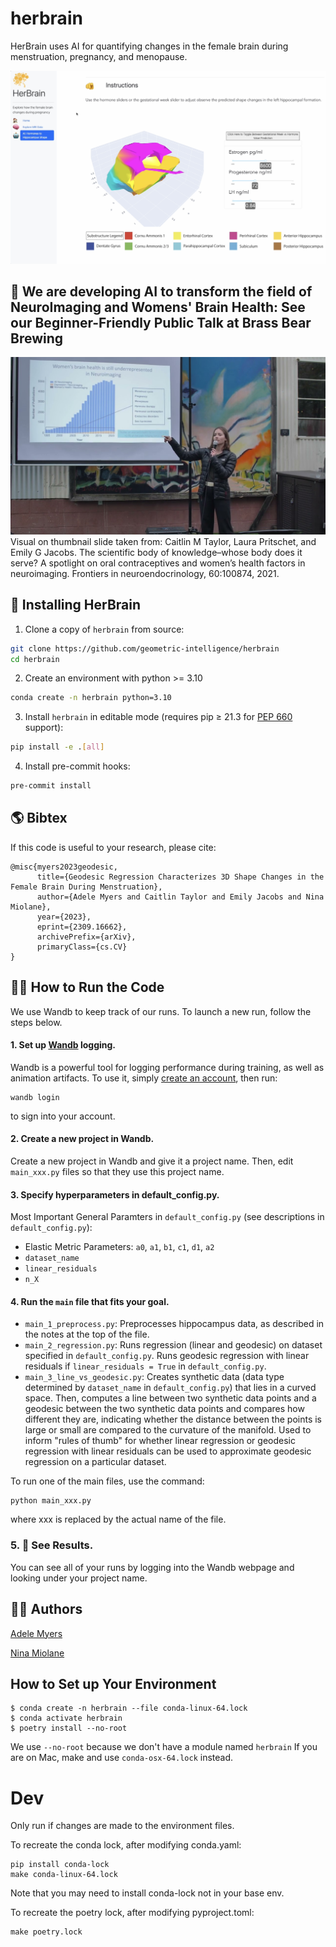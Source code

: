 # herbrain
HerBrain uses AI for quantifying changes in the female brain during menstruation, pregnancy, and menopause.

[![Demo](/images/HerBrainDemo_thumbnail.png)](https://youtu.be/zUucJbwaaO4)

## 🎤 We are developing AI to transform the field of NeuroImaging and Womens' Brain Health: See our Beginner-Friendly Public Talk at Brass Bear Brewing ##

[![BBB Talk](/images/bbb_thumbnail.png)](https://youtu.be/BsdNQUcwb1M)
Visual on thumbnail slide taken from: Caitlin M Taylor, Laura Pritschet, and Emily G Jacobs. The scientific body of knowledge–whose body does it serve? A spotlight on oral contraceptives and women’s health factors in neuroimaging. Frontiers in neuroendocrinology, 60:100874, 2021.

## 🤖 Installing HerBrain

1. Clone a copy of `herbrain` from source:
```bash
git clone https://github.com/geometric-intelligence/herbrain
cd herbrain
```
2. Create an environment with python >= 3.10
```bash
conda create -n herbrain python=3.10
```
3. Install `herbrain` in editable mode (requires pip ≥ 21.3 for [PEP 660](https://peps.python.org/pep-0610/) support):
```bash
pip install -e .[all]
```
4. Install pre-commit hooks:
```bash
pre-commit install
```

## 🌎 Bibtex ##
If this code is useful to your research, please cite:

```
@misc{myers2023geodesic,
      title={Geodesic Regression Characterizes 3D Shape Changes in the Female Brain During Menstruation},
      author={Adele Myers and Caitlin Taylor and Emily Jacobs and Nina Miolane},
      year={2023},
      eprint={2309.16662},
      archivePrefix={arXiv},
      primaryClass={cs.CV}
}
```

## 🏃‍♀️ How to Run the Code ##

We use Wandb to keep track of our runs. To launch a new run, follow the steps below.

#### 1. Set up [Wandb](https://wandb.ai/home) logging.

Wandb is a powerful tool for logging performance during training, as well as animation artifacts. To use it, simply [create an account](https://wandb.auth0.com/login?state=hKFo2SBNb0U4SjE0ZWN3OGZtbTlJWTRpYkNmU0dUTWZKSDk3Y6FupWxvZ2luo3RpZNkgODhWd254WW1zdG51RTREd0pWOGVKWVVzZkVOZ0dydGqjY2lk2SBWU001N1VDd1Q5d2JHU3hLdEVER1FISUtBQkhwcHpJdw&client=VSM57UCwT9wbGSxKtEDGQHIKABHppzIw&protocol=oauth2&nonce=dEZVS3dvYXFVSjdjZFFGdw%3D%3D&redirect_uri=https%3A%2F%2Fapi.wandb.ai%2Foidc%2Fcallback&response_mode=form_post&response_type=id_token&scope=openid%20profile%20email&signup=true), then run:
```
wandb login
```
to sign into your account.

#### 2. Create a new project in Wandb.

Create a new project in Wandb and give it a project name. Then, edit `main_xxx.py` files so that they use this project name.

#### 3. Specify hyperparameters in default_config.py.

Most Important General Paramters in `default_config.py` (see descriptions in `default_config.py`):

- Elastic Metric Parameters: `a0`, `a1`, `b1`, `c1`, `d1`, `a2`
- `dataset_name`
- `linear_residuals`
- `n_X`

#### 4. Run the `main` file that fits your goal.

- `main_1_preprocess.py`: Preprocesses hippocampus data, as described in the notes at the top of the file.
- `main_2_regression.py`: Runs regression (linear and geodesic) on dataset specified in `default_config.py`. Runs geodesic regression with linear residuals if `linear_residuals = True` in `default_config.py`.
- `main_3_line_vs_geodesic.py`: Creates synthetic data (data type determined by `dataset_name` in `default_config.py`) that lies in a curved space. Then, computes a line between two synthetic data points and a geodesic between the two synthetic data points and compares how different they are, indicating whether the distance between the points is large or small are compared to the curvature of the manifold. Used to inform "rules of thumb" for whether linear regression or geodesic regression with linear residuals can be used to approximate geodesic regression on a particular dataset.

To run one of the main files, use the command:
```
python main_xxx.py
```

where xxx is replaced by the actual name of the file.

### 5. 👀 See Results.

You can see all of your runs by logging into the Wandb webpage and looking under your project name.

## 👩‍🔧 Authors ##
[Adele Myers](https://ahma2017.wixsite.com/adelemyers)

[Nina Miolane](https://www.ninamiolane.com/)

## How to Set up Your Environment

```shell
$ conda create -n herbrain --file conda-linux-64.lock
$ conda activate herbrain
$ poetry install --no-root
```
We use `--no-root` because we don't have a module named `herbrain`
If you are on Mac, make and use `conda-osx-64.lock` instead.

# Dev

Only run if changes are made to the environment files.

To recreate the conda lock, after modifying conda.yaml:
```shell
pip install conda-lock
make conda-linux-64.lock
```
Note that you may need to install conda-lock not in your base env.

To recreate the poetry lock, after modifying pyproject.toml:
```shell
make poetry.lock
```

